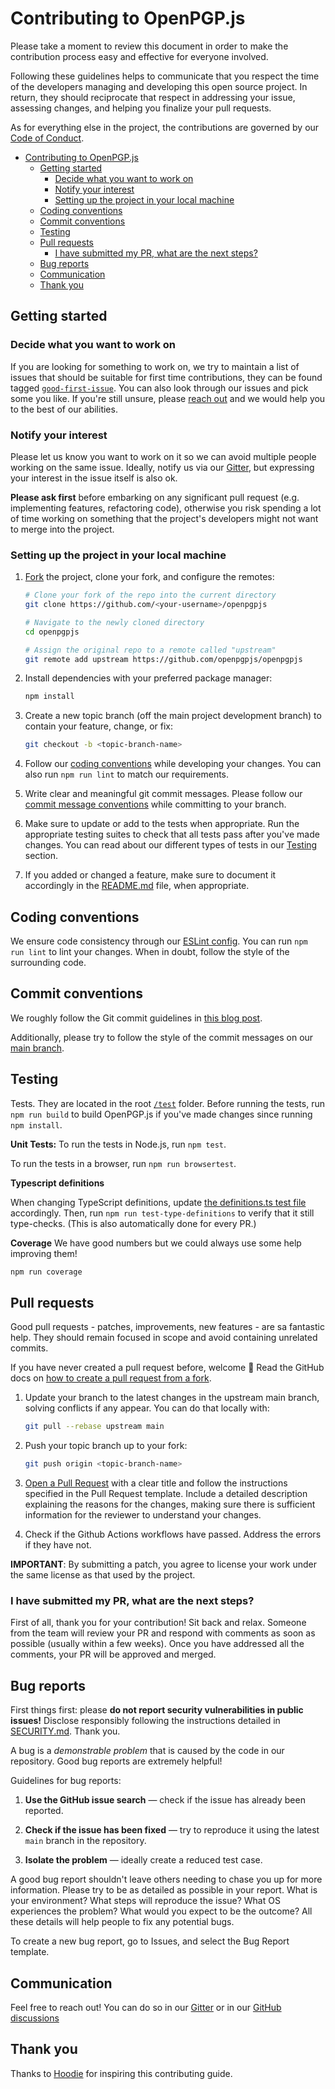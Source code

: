 # Contributing to OpenPGP.js

Please take a moment to review this document in order to make the contribution process easy and effective for everyone involved.

Following these guidelines helps to communicate that you respect the time of the developers managing and developing this open source project. In return, they should reciprocate that respect in addressing your issue, assessing changes, and helping you finalize your pull requests.

As for everything else in the project, the contributions are governed by our [Code of Conduct](https://github.com/openpgpjs/openpgpjs/blob/main/CODE_OF_CONDUCT.md).

- [Contributing to OpenPGP.js](#contributing-to-openpgpjs)
  - [Getting started](#getting-started)
    - [Decide what you want to work on](#decide-what-you-want-to-work-on)
    - [Notify your interest](#notify-your-interest)
    - [Setting up the project in your local machine](#setting-up-the-project-in-your-local-machine)
  - [Coding conventions](#coding-conventions)
  - [Commit conventions](#commit-conventions)
  - [Testing](#testing)
  - [Pull requests](#pull-requests)
    - [I have submitted my PR, what are the next steps?](#i-have-submitted-my-pr-what-are-the-next-steps)
  - [Bug reports](#bug-reports)
  - [Communication](#communication)
  - [Thank you](#thank-you)

## Getting started

### Decide what you want to work on

If you are looking for something to work on, we try to maintain a list of issues that should be suitable for first time contributions, they can be found tagged [`good-first-issue`](https://github.com/openpgpjs/openpgpjs/labels/good-first-issue). You can also look through our issues and pick some you like. If you're still unsure, please [reach out](#communication) and we would help you to the best of our abilities.

### Notify your interest

Please let us know you want to work on it so we can avoid multiple people working on the same issue. Ideally, notify us via our [Gitter](https://gitter.im/openpgpjs/openpgpjs), but expressing your interest in the issue itself is also ok.

**Please ask first** before embarking on any significant pull request (e.g. implementing features, refactoring code), otherwise you risk spending a lot of time working on something that the project's developers might not want to merge into the project.

### Setting up the project in your local machine

1. [Fork](https://docs.github.com/en/get-started/quickstart/fork-a-repo) the project, clone your fork, and configure the remotes:

   ```bash
   # Clone your fork of the repo into the current directory
   git clone https://github.com/<your-username>/openpgpjs

   # Navigate to the newly cloned directory
   cd openpgpjs

   # Assign the original repo to a remote called "upstream"
   git remote add upstream https://github.com/openpgpjs/openpgpjs
   ```

2. Install dependencies with your preferred package manager:

   ```bash
   npm install
   ```

3. Create a new topic branch (off the main project development branch) to contain your feature, change, or fix:

   ```bash
   git checkout -b <topic-branch-name>
   ```

4. Follow our [coding conventions](#coding-conventions) while developing your changes. You can also run `npm run lint` to match our requirements.

5. Write clear and meaningful git commit messages. Please follow our [commit message conventions](#commit-conventions) while committing to your branch.

6. Make sure to update or add to the tests when appropriate. Run the appropriate testing suites to check that all tests pass after you've made changes. You can read about our different types of tests in our [Testing](#testing) section.

7. If you added or changed a feature, make sure to document it accordingly in the [README.md](https://github.com/openpgpjs/openpgpjs/blob/main/README.md) file, when appropriate.

## Coding conventions

We ensure code consistency through our [ESLint config](https://github.com/openpgpjs/openpgpjs/blob/main/.eslintrc.js). You can run `npm run lint` to lint your changes. When in doubt, follow the style of the surrounding code.

## Commit conventions

We roughly follow the Git commit guidelines in [this blog post](https://cbea.ms/git-commit/).

Additionally, please try to follow the style of the commit messages on our [main branch](https://github.com/openpgpjs/openpgpjs/commits/main).

## Testing

Tests. They are located in the root [`/test`](https://github.com/openpgpjs/openpgpjs/tree/main/test) folder.
Before running the tests, run `npm run build` to build OpenPGP.js if you've made changes since running `npm install`.

**Unit Tests:**
To run the tests in Node.js, run `npm test`.

To run the tests in a browser, run `npm run browsertest`.


**Typescript definitions**

When changing TypeScript definitions, update [the definitions.ts test file](https://github.com/openpgpjs/openpgpjs/blob/main/test/typescript/definitions.ts) accordingly.
Then, run `npm run test-type-definitions` to verify that it still type-checks.
(This is also automatically done for every PR.)

**Coverage**
We have good numbers but we could always use some help improving them!

```sh
npm run coverage
```

## Pull requests

Good pull requests - patches, improvements, new features - are sa fantastic help. They should remain focused in scope and avoid containing unrelated commits.

If you have never created a pull request before, welcome 🙂 Read the GitHub docs on [how to create a pull request from a fork](https://docs.github.com/en/pull-requests/collaborating-with-pull-requests/proposing-changes-to-your-work-with-pull-requests/creating-a-pull-request-from-a-fork).

1. Update your branch to the latest changes in the upstream main branch, solving conflicts if any appear. You can do that locally with:

   ```bash
   git pull --rebase upstream main
   ```

2. Push your topic branch up to your fork:

   ```bash
   git push origin <topic-branch-name>
   ```

3. [Open a Pull Request](https://help.github.com/articles/using-pull-requests/) with a clear title and follow the instructions specified in the Pull Request template. Include a detailed description explaining the reasons for the changes, making sure there is sufficient information for the reviewer to understand your changes.

4. Check if the Github Actions workflows have passed. Address the errors if they have not.

**IMPORTANT**: By submitting a patch, you agree to license your work under the same license as that used by the project.

### I have submitted my PR, what are the next steps?

First of all, thank you for your contribution! Sit back and relax. Someone from the team will review your PR and respond with comments as soon as possible (usually within a few weeks). Once you have addressed all the comments, your PR will be approved and merged.

## Bug reports

First things first: please **do not report security vulnerabilities in public issues!** Disclose responsibly following the instructions detailed in [SECURITY.md](https://github.com/openpgpjs/openpgpjs/blob/main/SECURITY.md). Thank you.

A bug is a _demonstrable problem_ that is caused by the code in our repository. Good bug reports are extremely helpful!

Guidelines for bug reports:

1. **Use the GitHub issue search** &mdash; check if the issue has already been reported.

2. **Check if the issue has been fixed** &mdash; try to reproduce it using the latest `main` branch in the repository.

3. **Isolate the problem** &mdash; ideally create a reduced test case.

A good bug report shouldn't leave others needing to chase you up for more information. Please try to be as detailed as possible in your report. What is your environment? What steps will reproduce the issue? What OS experiences the problem? What would you expect to be the outcome? All these details will help people to fix any potential bugs.

To create a new bug report, go to Issues, and select the Bug Report template.

## Communication

Feel free to reach out! You can do so in our [Gitter](https://gitter.im/openpgpjs/openpgpjs) or in our [GitHub discussions](https://github.com/openpgpjs/openpgpjs/discussions)

## Thank you

Thanks to [Hoodie](https://github.com/hoodiehq/hoodie) for inspiring this contributing guide.
